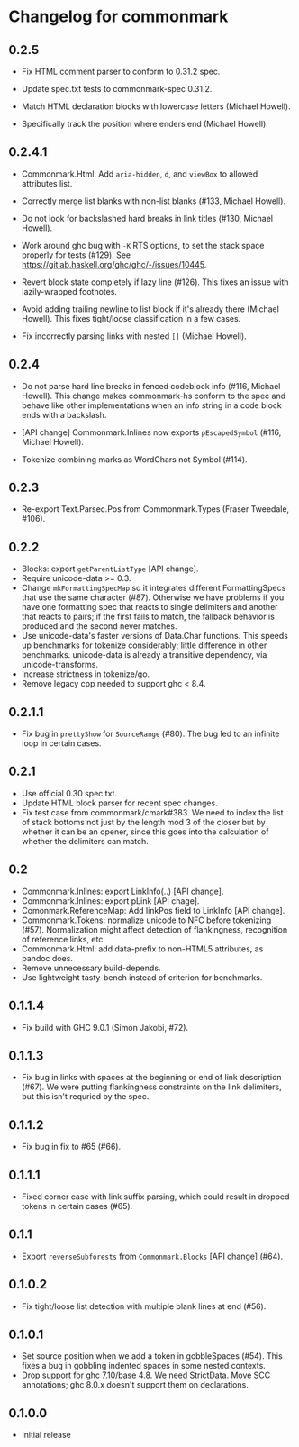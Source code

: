 # Changelog for commonmark

## 0.2.5

  * Fix HTML comment parser to conform to 0.31.2 spec.

  * Update spec.txt tests to commonmark-spec 0.31.2.

  * Match HTML declaration blocks with lowercase letters
    (Michael Howell).

  * Specifically track the position where enders end (Michael Howell).

## 0.2.4.1

  * Commonmark.Html: Add `aria-hidden`, `d`, and `viewBox` to allowed attributes list.

  * Correctly merge list blanks with non-list blanks (#133, Michael Howell).

  * Do not look for backslashed hard breaks in link titles (#130, Michael Howell).

  * Work around ghc bug with `-K` RTS options, to set the stack space properly
    for tests (#129). See https://gitlab.haskell.org/ghc/ghc/-/issues/10445.

  * Revert block state completely if lazy line (#126). This fixes an issue with
    lazily-wrapped footnotes.

  * Avoid adding trailing newline to list block if it's already there
    (Michael Howell). This fixes tight/loose classification in a few
    cases.

  * Fix incorrectly parsing links with nested `[]` (Michael Howell).

## 0.2.4

  * Do not parse hard line breaks in fenced codeblock info (#116,
    Michael Howell). This change makes commonmark-hs conform to the spec
    and behave like other implementations when an info string in a code
    block ends with a backslash.

  * [API change] Commonmark.Inlines now exports `pEscapedSymbol`
    (#116, Michael Howell).

  * Tokenize combining marks as WordChars not Symbol (#114).

## 0.2.3

  * Re-export Text.Parsec.Pos from Commonmark.Types (Fraser
    Tweedale, #106).

## 0.2.2

  * Blocks: export `getParentListType` [API change].
  * Require unicode-data >= 0.3.
  * Change `mkFormattingSpecMap` so it integrates different
    FormattingSpecs that use the same character (#87).  Otherwise
    we have problems if you have one formatting spec that
    reacts to single delimiters and another that reacts to
    pairs; if the first fails to match, the fallback behavior
    is produced and the second never matches.
  * Use unicode-data's faster versions of Data.Char functions.
    This speeds up benchmarks for tokenize considerably; little difference
    in other benchmarks.  unicode-data is already a transitive dependency,
    via unicode-transforms.
  * Increase strictness in tokenize/go.
  * Remove legacy cpp needed to support ghc < 8.4.


## 0.2.1.1

  * Fix bug in `prettyShow` for `SourceRange` (#80).
    The bug led to an infinite loop in certain cases.

## 0.2.1

  * Use official 0.30 spec.txt.
  * Update HTML block parser for recent spec changes.
  * Fix test case from commonmark/cmark#383.  We need to index the list
    of stack bottoms not just by the length mod 3 of the closer but by
    whether it can be an opener, since this goes into the calculation of
    whether the delimiters can match.

## 0.2

* Commonmark.Inlines: export LinkInfo(..) [API change].
* Commonmark.Inlines: export pLink [API chage].
* Comonmark.ReferenceMap: Add linkPos field to LinkInfo [API change].
* Commonmark.Tokens: normalize unicode to NFC before tokenizing (#57).
  Normalization might affect detection of flankingness, recognition
  of reference links, etc.
* Commonmark.Html:  add data-prefix to non-HTML5 attributes, as pandoc does.
* Remove unnecessary build-depends.
* Use lightweight tasty-bench instead of criterion for benchmarks.

## 0.1.1.4

* Fix build with GHC 9.0.1 (Simon Jakobi, #72).

## 0.1.1.3

* Fix bug in links with spaces at the beginning or end of
  link description (#67).  We were putting flankingness constraints
  on the link delimiters, but this isn't requried by the spec.

## 0.1.1.2

* Fix bug in fix to #65 (#66).

## 0.1.1.1

* Fixed corner case with link suffix parsing, which could result
  in dropped tokens in certain cases (#65).

## 0.1.1

* Export `reverseSubforests` from `Commonmark.Blocks` [API change] (#64).

## 0.1.0.2

* Fix tight/loose list detection with multiple blank lines at end (#56).

## 0.1.0.1

* Set source position when we add a token in gobbleSpaces (#54).
  This fixes a bug in gobbling indented spaces in some nested contexts.
* Drop support for ghc 7.10/base 4.8.  We need StrictData.
  Move SCC annotations; ghc 8.0.x doesn't support them on declarations.

## 0.1.0.0

* Initial release
